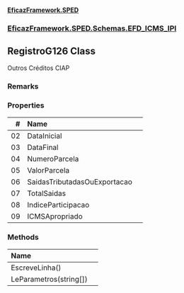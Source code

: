 #### [EficazFramework.SPED](EficazFrameworkSPED.md 'EficazFramework SPED')
### [EficazFramework.SPED.Schemas.EFD_ICMS_IPI](EficazFramework.SPED.Schemas.EFD_ICMS_IPI.md 'EficazFramework.SPED.Schemas.EFD_ICMS_IPI')

## RegistroG126 Class

Outros Créditos CIAP

### Remarks
### Properties

| # | Name | |
| ---: | :--- | :--- |
| 02 | DataInicial |  |
| 03 | DataFinal |  |
| 04 | NumeroParcela |  |
| 05 | ValorParcela |  |
| 06 | SaidasTributadasOuExportacao |  |
| 07 | TotalSaidas |  |
| 08 | IndiceParticipacao |  |
| 09 | ICMSApropriado |  |
### Methods

| Name | |
| :--- | :--- |
| EscreveLinha() |  |
| LeParametros(string[]) |  |
